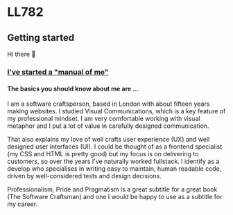 # LL782

## Getting started

Hi there 👋

### [I've started a "manual of me"](https://my.manualof.me/s/e291f5b21d24dfd3bb93325223ff781a)

#### The basics you should know about me are ...

I am a software craftsperson, based in London with about fifteen years making websites. I studied Visual Communications, which is a key feature of my professional mindset. I am very comfortable working with visual metaphor and I put a lot of value in carefully designed communication.

That also explains my love of well crafts user experience (UX) and well designed user interfaces (UI). I could be thought of as a frontend specialist (my CSS and HTML is pretty good) but my focus is on delivering to customers, so over the years I've naturally worked fullstack. I identify as a develop who specialises in writing easy to maintain, human readable code, driven by well-considered tests and design decisions.

Professionalism, Pride and Pragmatism is a great subtitle for a great book (The Software Craftsman) and one I would be happy to use as a subtitle for my career.


<!--
**LL782/ll782** is a ✨ _special_ ✨ repository because its `README.md` (this file) appears on your GitHub profile.

Here are some ideas to get you started:

- 🔭 I’m currently working on ...
- 🌱 I’m currently learning ...
- 👯 I’m looking to collaborate on ...
- 🤔 I’m looking for help with ...
- 💬 Ask me about ...
- 📫 How to reach me: ...
- 😄 Pronouns: ...
- ⚡ Fun fact: ...
-->
